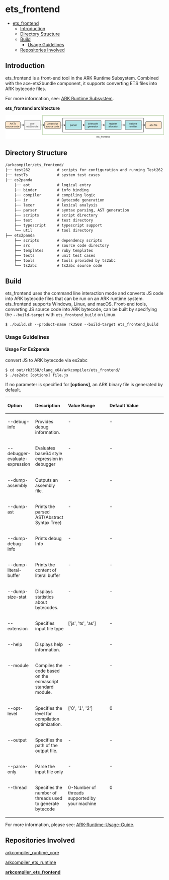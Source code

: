 # ets_frontend <a name="EN-US_TOPIC_0000001137330686"></a>

- [ets_frontend <a name="EN-US_TOPIC_0000001137330686"></a>](#ets_frontend-)
  - [Introduction<a name="section11660541593"></a>](#introduction)
  - [Directory Structure<a name="section161941989596"></a>](#directory-structure)
  - [Build<a name="section0446154755015"></a>](#Build)
    - [Usage Guidelines<a name="section33105542504"></a>](#usage-guidelines)
  - [Repositories Involved<a name="section1371113476307"></a>](#repositories-involved)

## Introduction<a name="section11660541593"></a>

ets_frontend is a front-end tool in the ARK Runtime Subsystem. Combined with the ace-ets2bundle component, it supports converting ETS files into ARK bytecode files.

For more information, see: [ARK Runtime Subsystem](https://gitee.com/openharmony/docs/blob/master/en/readme/ARK-Runtime-Subsystem.md).

**ets_frontend architecture**

![](/figures/en-us_image_ets_frontend_arch.png)

## Directory Structure<a name="section161941989596"></a>

```
/arkcompiler/ets_frontend/
├── test262            # scripts for configuration and running Test262
├── testTs             # system test cases
├── es2panda
    ├── aot            # logical entry
    ├── binder         # info binding
    ├── compiler       # compiling logic
    ├── ir             # Bytecode generation
    ├── lexer          # lexical analysis
    ├── parser         # syntax parsing, AST generation
    ├── scripts        # script directory
    ├── test           # test directory
    ├── typescript     # typescript support
    └── util           # tool directory
├── ets2panda
    ├── scripts        # dependency scripts
    ├── src            # source code directory
    ├── templates      # ruby templates
    ├── tests          # unit test cases
    ├── tools          # tools provided by ts2abc
    └── ts2abc         # ts2abc source code

```

## Build<a name="section0446154755015"></a>

ets_frontend uses the command line interaction mode and converts JS code into ARK bytecode files that can be run on an ARK runtime system. ets_frontend supports Windows, Linux, and macOS. Front-end tools, converting JS source code into ARK bytecode, can be built by specifying the `--build-target` with `ets_frontend_build` on Linux.

```
$ ./build.sh --product-name rk3568 --build-target ets_frontend_build
```

### Usage Guidelines<a name="section33105542504"></a>

#### Usage For Es2panda ####

convert JS to ARK bytecode via es2abc

```
$ cd out/rk3568/clang_x64/arkcompiler/ets_frontend/
$ ./es2abc [options] file.js
```

If no parameter is specified for  **\[options\]**, an ARK binary file is generated by default.

<a name="table2035444615599"></a>

<table><thead align="left"><tr id="row535415467591"><th class="cellrowborder" valign="top" width="12.898710128987101%" id="mcps1.1.6.1.1"><p id="p13354134619595"><a name="p13354134619595"></a><a name="p13354134619595"></a>Option</p>
</th>
<th class="cellrowborder" valign="top" width="19.33806619338066%" id="mcps1.1.6.1.3"><p id="p157281281906"><a name="p157281281906"></a><a name="p157281281906"></a>Description</p>
</th>
<th class="cellrowborder" valign="top" width="25.82741725827417%" id="mcps1.1.6.1.4"><p id="p103276335016"><a name="p103276335016"></a><a name="p103276335016"></a>Value Range</p>
</th>
<th class="cellrowborder" valign="top" width="35.066493350664935%" id="mcps1.1.6.1.5"><p id="p1835494695915"><a name="p1835494695915"></a><a name="p1835494695915"></a>Default Value</p>
</th>
</tr>
</thead>
<tbody><tr id="row1435412465598"><td class="cellrowborder" valign="top" width="12.898710128987101%" headers="mcps1.1.6.1.1 "><p id="p881325510017"><a name="p881325510017"></a><a name="p881325510017"></a>--debug-info</p>
</td>
<td class="cellrowborder" valign="top" width="19.33806619338066%" headers="mcps1.1.6.1.3 "><p id="p072882813015"><a name="p072882813015"></a><a name="p072882813015"></a>Provides debug information.</p>
</td>
<td class="cellrowborder" valign="top" width="25.82741725827417%" headers="mcps1.1.6.1.4 "><p id="p10327833305"><a name="p10327833305"></a><a name="p10327833305"></a>-</p>
</td>
<td class="cellrowborder" valign="top" width="35.066493350664935%" headers="mcps1.1.6.1.5 "><p id="p076075115014"><a name="p076075115014"></a><a name="p076075115014"></a>-</p>
</td>
</tr>
<tr id="row1435412465598"><td class="cellrowborder" valign="top" width="12.898710128987101%" headers="mcps1.1.6.1.1 "><p id="p881325510017"><a name="p881325510017"></a><a name="p881325510017"></a>--debugger-evaluate-expression</p>
</td>
<td class="cellrowborder" valign="top" width="19.33806619338066%" headers="mcps1.1.6.1.3 "><p id="p072882813015"><a name="p072882813015"></a><a name="p072882813015"></a>Evaluates base64 style expression in debugger</p>
</td>
<td class="cellrowborder" valign="top" width="25.82741725827417%" headers="mcps1.1.6.1.4 "><p id="p10327833305"><a name="p10327833305"></a><a name="p10327833305"></a>-</p>
</td>
<td class="cellrowborder" valign="top" width="35.066493350664935%" headers="mcps1.1.6.1.5 "><p id="p076075115014"><a name="p076075115014"></a><a name="p076075115014"></a>-</p>
</td>
</tr>
<tr id="row3355346105920"><td class="cellrowborder" valign="top" width="12.898710128987101%" headers="mcps1.1.6.1.1 "><p id="p163552462595"><a name="p163552462595"></a><a name="p163552462595"></a>--dump-assembly</p>
</td>
<td class="cellrowborder" valign="top" width="19.33806619338066%" headers="mcps1.1.6.1.3 "><p id="p127284281905"><a name="p127284281905"></a><a name="p127284281905"></a>Outputs an assembly file.</p>
</td>
<td class="cellrowborder" valign="top" width="25.82741725827417%" headers="mcps1.1.6.1.4 "><p id="p93278335012"><a name="p93278335012"></a><a name="p93278335012"></a>-</p>
</td>
<td class="cellrowborder" valign="top" width="35.066493350664935%" headers="mcps1.1.6.1.5 "><p id="p1976019511306"><a name="p1976019511306"></a><a name="p1976019511306"></a>-</p>
</td>
</tr>
<tr id="row9355174675912"><td class="cellrowborder" valign="top" width="12.898710128987101%" headers="mcps1.1.6.1.1 "><p id="p6355104616592"><a name="p6355104616592"></a><a name="p6355104616592"></a>--dump-ast</p>
</td>
<td class="cellrowborder" valign="top" width="19.33806619338066%" headers="mcps1.1.6.1.3 "><p id="p187287280015"><a name="p187287280015"></a><a name="p187287280015"></a>Prints the parsed AST(Abstract Syntax Tree)</p>
</td>
<td class="cellrowborder" valign="top" width="25.82741725827417%" headers="mcps1.1.6.1.4 "><p id="p932819331104"><a name="p932819331104"></a><a name="p932819331104"></a>-</p>
</td>
<td class="cellrowborder" valign="top" width="35.066493350664935%" headers="mcps1.1.6.1.5 "><p id="p1475975114013"><a name="p1475975114013"></a><a name="p1475975114013"></a>-</p>
</td>
</tr>
<tr id="row53551046175917"><td class="cellrowborder" valign="top" width="12.898710128987101%" headers="mcps1.1.6.1.1 "><p id="p13575501218"><a name="p13575501218"></a><a name="p13575501218"></a>--dump-debug-info</p>
</td>
<td class="cellrowborder" valign="top" width="19.33806619338066%" headers="mcps1.1.6.1.3 "><p id="p1372811281608"><a name="p1372811281608"></a><a name="p1372811281608"></a>Prints debug Info</p>
</td>
<td class="cellrowborder" valign="top" width="25.82741725827417%" headers="mcps1.1.6.1.4 "><p id="p133287335020"><a name="p133287335020"></a><a name="p133287335020"></a>-</p>
</td>
<td class="cellrowborder" valign="top" width="35.066493350664935%" headers="mcps1.1.6.1.5 "><p id="p37585513019"><a name="p37585513019"></a><a name="p37585513019"></a>-</p>
</td>
</tr>
<tr id="row8355204635911"><td class="cellrowborder" valign="top" width="12.898710128987101%" headers="mcps1.1.6.1.1 "><p id="p657125010117"><a name="p657125010117"></a><a name="p657125010117"></a>--dump-literal-buffer</p>
</td>
<td class="cellrowborder" valign="top" width="19.33806619338066%" headers="mcps1.1.6.1.3 "><p id="p77281528704"><a name="p77281528704"></a><a name="p77281528704"></a>Prints the content of literal buffer</p>
</td>
<td class="cellrowborder" valign="top" width="25.82741725827417%" headers="mcps1.1.6.1.4 "><p id="p83281633208"><a name="p83281633208"></a><a name="p83281633208"></a>-</p>
</td>
<td class="cellrowborder" valign="top" width="35.066493350664935%" headers="mcps1.1.6.1.5 "><p id="p17580511404"><a name="p17580511404"></a><a name="p17580511404"></a>-</p>
</td>
</tr>
<tr id="row6355124665910"><td class="cellrowborder" valign="top" width="12.898710128987101%" headers="mcps1.1.6.1.1 "><p id="p105611505114"><a name="p105611505114"></a><a name="p105611505114"></a>--dump-size-stat</p>
</td>
<td class="cellrowborder" valign="top" width="19.33806619338066%" headers="mcps1.1.6.1.3 "><p id="p20728192819015"><a name="p20728192819015"></a><a name="p20728192819015"></a>Displays statistics about bytecodes.</p>
</td>
<td class="cellrowborder" valign="top" width="25.82741725827417%" headers="mcps1.1.6.1.4 "><p id="p1332810331508"><a name="p1332810331508"></a><a name="p1332810331508"></a>-</p>
</td>
<td class="cellrowborder" valign="top" width="35.066493350664935%" headers="mcps1.1.6.1.5 "><p id="p157577519014"><a name="p157577519014"></a><a name="p157577519014"></a>-</p>
</td>
</tr>
<tr id="row235584610599"><td class="cellrowborder" valign="top" width="12.898710128987101%" headers="mcps1.1.6.1.1 "><p id="p95515501012"><a name="p95515501012"></a><a name="p95515501012"></a>--extension</p>
</td>
<td class="cellrowborder" valign="top" width="19.33806619338066%" headers="mcps1.1.6.1.3 "><p id="p37282028600"><a name="p37282028600"></a><a name="p37282028600"></a>Specifies input file type</p>
</td>
<td class="cellrowborder" valign="top" width="25.82741725827417%" headers="mcps1.1.6.1.4 "><p id="p133281033804"><a name="p133281033804"></a><a name="p133281033804"></a>['js', 'ts', 'as']</p>
</td>
<td class="cellrowborder" valign="top" width="35.066493350664935%" headers="mcps1.1.6.1.5 "><p id="p675665112019"><a name="p675665112019"></a><a name="p675665112019"></a>-</p>
</td>
</tr>
<tr id="row135584635915"><td class="cellrowborder" valign="top" width="12.898710128987101%" headers="mcps1.1.6.1.1 "><p id="p4551501217"><a name="p4551501217"></a><a name="p4551501217"></a>--help</p>
</td>
<td class="cellrowborder" valign="top" width="19.33806619338066%" headers="mcps1.1.6.1.3 "><p id="p157285282020"><a name="p157285282020"></a><a name="p157285282020"></a>Displays help information.</p>
</td>
<td class="cellrowborder" valign="top" width="25.82741725827417%" headers="mcps1.1.6.1.4 "><p id="p1532819334016"><a name="p1532819334016"></a><a name="p1532819334016"></a>-</p>
</td>
<td class="cellrowborder" valign="top" width="35.066493350664935%" headers="mcps1.1.6.1.5 "><p id="p475510516018"><a name="p475510516018"></a><a name="p475510516018"></a>-</p>
</td>
</tr>
<tr id="row133555461596"><td class="cellrowborder" valign="top" width="12.898710128987101%" headers="mcps1.1.6.1.1 "><p id="p3541550416"><a name="p3541550416"></a><a name="p3541550416"></a>--module</p>
</td>
<td class="cellrowborder" valign="top" width="19.33806619338066%" headers="mcps1.1.6.1.3 "><p id="p27281728502"><a name="p27281728502"></a><a name="p27281728502"></a>Compiles the code based on the ecmascript standard module.</p>
</td>
<td class="cellrowborder" valign="top" width="25.82741725827417%" headers="mcps1.1.6.1.4 "><p id="p832833312018"><a name="p832833312018"></a><a name="p832833312018"></a>-</p>
</td>
<td class="cellrowborder" valign="top" width="35.066493350664935%" headers="mcps1.1.6.1.5 "><p id="p1975514517020"><a name="p1975514517020"></a><a name="p1975514517020"></a>-</p>
</td>
</tr>
<tr id="row23556463595"><td class="cellrowborder" valign="top" width="12.898710128987101%" headers="mcps1.1.6.1.1 "><p id="p135313506120"><a name="p135313506120"></a><a name="p135313506120"></a>--opt-level</p>
</td>
<td class="cellrowborder" valign="top" width="19.33806619338066%" headers="mcps1.1.6.1.3 "><p id="p97284281607"><a name="p97284281607"></a><a name="p97284281607"></a>Specifies the level for compilation optimization.</p>
</td>
<td class="cellrowborder" valign="top" width="25.82741725827417%" headers="mcps1.1.6.1.4 "><p id="p43281335010"><a name="p43281335010"></a><a name="p43281335010"></a>['0', '1', '2']</p>
</td>
<td class="cellrowborder" valign="top" width="35.066493350664935%" headers="mcps1.1.6.1.5 "><p id="p57545511102"><a name="p57545511102"></a><a name="p57545511102"></a>0</p>
</td>
</tr>
<tr id="row5356124655916"><td class="cellrowborder" valign="top" width="12.898710128987101%" headers="mcps1.1.6.1.1 "><p id="p185311501910"><a name="p185311501910"></a><a name="p185311501910"></a>--output</p>
</td>
<td class="cellrowborder" valign="top" width="19.33806619338066%" headers="mcps1.1.6.1.3 "><p id="p1872818281006"><a name="p1872818281006"></a><a name="p1872818281006"></a>
Specifies the path of the output file.</p>
</td>
<td class="cellrowborder" valign="top" width="25.82741725827417%" headers="mcps1.1.6.1.4 "><p id="p73281733408"><a name="p73281733408"></a><a name="p73281733408"></a>-</p>
</td>
<td class="cellrowborder" valign="top" width="35.066493350664935%" headers="mcps1.1.6.1.5 "><p id="p77537511606"><a name="p77537511606"></a><a name="p77537511606"></a>-</p>
</td>
</tr>
<tr id="row1335654635915"><td class="cellrowborder" valign="top" width="12.898710128987101%" headers="mcps1.1.6.1.1 "><p id="p175213504115"><a name="p175213504115"></a><a name="p175213504115"></a>--parse-only</p>
</td>
<td class="cellrowborder" valign="top" width="19.33806619338066%" headers="mcps1.1.6.1.3 "><p id="p20729728003"><a name="p20729728003"></a><a name="p20729728003"></a>Parse the input file only</p>
</td>
<td class="cellrowborder" valign="top" width="25.82741725827417%" headers="mcps1.1.6.1.4 "><p id="p4328533205"><a name="p4328533205"></a><a name="p4328533205"></a>-</p>
</td>
<td class="cellrowborder" valign="top" width="35.066493350664935%" headers="mcps1.1.6.1.5 "><p id="p175385118014"><a name="p175385118014"></a><a name="p175385118014"></a>-</p>
</td>
</tr>
<tr id="row1335654635915"><td class="cellrowborder" valign="top" width="12.898710128987101%" headers="mcps1.1.6.1.1 "><p id="p175213504115"><a name="p175213504115"></a><a name="p175213504115"></a>--thread</p>
</td>
<td class="cellrowborder" valign="top" width="19.33806619338066%" headers="mcps1.1.6.1.3 "><p id="p20729728003"><a name="p20729728003"></a><a name="p20729728003"></a>Specifies the number of threads used to generate bytecode</p>
</td>
<td class="cellrowborder" valign="top" width="25.82741725827417%" headers="mcps1.1.6.1.4 "><p id="p4328533205"><a name="p4328533205"></a><a name="p4328533205"></a>0-Number of threads supported by your machine</p>
</td>
<td class="cellrowborder" valign="top" width="35.066493350664935%" headers="mcps1.1.6.1.5 "><p id="p175385118014"><a name="p175385118014"></a><a name="p175385118014"></a>0</p>
</td>
</tr>
</tbody>
</table>


For more information, please see: [ARK-Runtime-Usage-Guide](https://gitee.com/openharmony/arkcompiler_ets_runtime/blob/master/docs/README.md).

## Repositories Involved<a name="section1371113476307"></a>

[arkcompiler\_runtime\_core](https://gitee.com/openharmony/arkcompiler_runtime_core)

[arkcompiler\_ets\_runtime](https://gitee.com/openharmony/arkcompiler_ets_runtime)

**[arkcompiler\_ets\_frontend](https://gitee.com/openharmony/arkcompiler_ets_frontend)**
